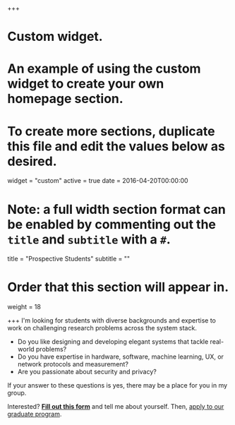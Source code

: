 +++
# Custom widget.
# An example of using the custom widget to create your own homepage section.
# To create more sections, duplicate this file and edit the values below as desired.
widget = "custom"
active = true
date = 2016-04-20T00:00:00

# Note: a full width section format can be enabled by commenting out the `title` and `subtitle` with a `#`.
title = "Prospective Students"
subtitle = ""

# Order that this section will appear in.
weight = 18

+++
I'm looking for students with diverse backgrounds and expertise to work on challenging research problems across the system stack.

- Do you like designing and developing elegant systems that tackle real-world problems?
- Do you have expertise in hardware, software, machine learning, UX, or network protocols and measurement?
- Are you passionate about security and privacy?

If your answer to these questions is yes, there may be a place for you in my group.

Interested? **[Fill out this form](https://goo.gl/forms/p9rwEu7Q1FvJeorB3)** and tell me about yourself. Then, [apply to our graduate program](https://www.cs.stonybrook.edu/admissions/Graduate-Program).

